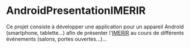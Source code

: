 # AndroidPresentationIMERIR
Ce projet consiste à développer une application pour un appareil Android (smartphone, tablette...) afin de présenter l'[IMERIR](https://www.imerir.com/) au cours de différents événements (salons, portes ouvertes...)...
